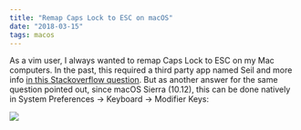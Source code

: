 ```yaml
---
title: "Remap Caps Lock to ESC on macOS"
date: "2018-03-15"
tags: macos
---
```


As a vim user, I always wanted to remap Caps Lock to ESC on my Mac computers. In the past, this required a third party app named Seil and more info [in this Stackoverflow question](https://stackoverflow.com/questions/127591/using-caps-lock-as-esc-in-mac-os-x). But as another answer for the same question pointed out, since macOS Sierra (10.12), this can be done natively in System Preferences -> Keyboard -> Modifier Keys:

![](https://cdn-images-1.medium.com/max/3120/1*KRZP7t9-MrDXR1zTV7ClSA.png)
